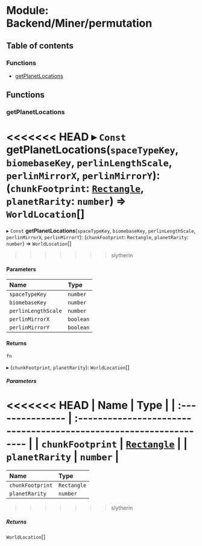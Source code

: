 # Module: Backend/Miner/permutation

## Table of contents

### Functions

- [getPlanetLocations](Backend_Miner_permutation.md#getplanetlocations)

## Functions

### getPlanetLocations

<<<<<<< HEAD
▸ `Const` **getPlanetLocations**(`spaceTypeKey`, `biomebaseKey`, `perlinLengthScale`, `perlinMirrorX`, `perlinMirrorY`): (`chunkFootprint`: [`Rectangle`](../interfaces/types_global_GlobalTypes.Rectangle.md), `planetRarity`: `number`) => `WorldLocation`[]
=======
▸ `Const` **getPlanetLocations**(`spaceTypeKey`, `biomebaseKey`, `perlinLengthScale`, `perlinMirrorX`, `perlinMirrorY`): (`chunkFootprint`: `Rectangle`, `planetRarity`: `number`) => `WorldLocation`[]
>>>>>>> slytherin

#### Parameters

| Name                | Type      |
| :------------------ | :-------- |
| `spaceTypeKey`      | `number`  |
| `biomebaseKey`      | `number`  |
| `perlinLengthScale` | `number`  |
| `perlinMirrorX`     | `boolean` |
| `perlinMirrorY`     | `boolean` |

#### Returns

`fn`

▸ (`chunkFootprint`, `planetRarity`): `WorldLocation`[]

##### Parameters

<<<<<<< HEAD
| Name             | Type                                                               |
| :--------------- | :----------------------------------------------------------------- |
| `chunkFootprint` | [`Rectangle`](../interfaces/types_global_GlobalTypes.Rectangle.md) |
| `planetRarity`   | `number`                                                           |
=======
| Name             | Type        |
| :--------------- | :---------- |
| `chunkFootprint` | `Rectangle` |
| `planetRarity`   | `number`    |
>>>>>>> slytherin

##### Returns

`WorldLocation`[]
